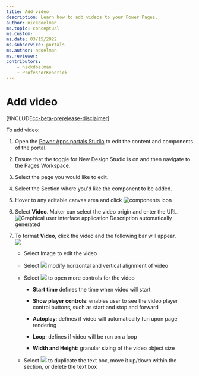 ```yaml
---
title: Add video
description: Learn how to add videos to your Power Pages.
author: nickdoelman
ms.topic: conceptual
ms.custom: 
ms.date: 03/15/2022
ms.subservice: portals
ms.author: ndoelman 
ms.reviewer: 
contributors:
    - nickdoelman
    - ProfessorKendrick
---
```


# Add video

[!INCLUDE[cc-beta-prerelease-disclaimer](../includes/cc-beta-prerelease-disclaimer.md)]

To add video:

1. Open the [Power Apps portals Studio](https://docs.microsoft.com/en-us/powerapps/maker/portals/portal-designer-anatomy) to edit the content and components of the portal.

1. Ensure that the toggle for New Design Studio is on and then navigate to the Pages Workspace.

1. Select the page you would like to edit.

1. Select the Section where you'd like the component to be added.

1. Hover to any editable canvas area and click ![components icon ](media/image3.png)

1. Select **Video**. Maker can select the video origin and enter the URL.  
    ![Graphical user interface  application Description automatically generated](media/image27.png)

1. To format **Video**, click the video and the following bar will appear.  
    ![](media/image28.png)

    - Select Image to edit the video

    - Select ![](media/image17.png) modify horizontal and vertical alignment of video

    - Select ![](media/image25.png) to open more controls for the video

        - **Start time** defines the time when video will start

        - **Show player controls**: enables user to see the video player control buttons, such as start and stop and forward

        - **Autoplay**: defines if video will automatically fun upon page rendering

        - **Loop**: defines if video will be run on a loop

        - **Width and Height**: granular sizing of the video object size

    - Select ![](media/image22.png) to duplicate the text box, move it up/down within the section, or delete the text box